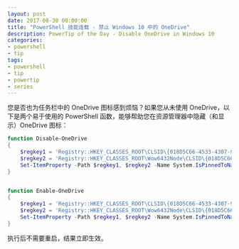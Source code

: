 ```yaml
---
layout: post
date: 2017-08-30 00:00:00
title: "PowerShell 技能连载 - 禁止 Windows 10 中的 OneDrive"
description: PowerTip of the Day - Disable OneDrive in Windows 10
categories:
- powershell
- tip
tags:
- powershell
- tip
- powertip
- series
---
```

您是否也为任务栏中的 OneDrive 图标感到烦恼？如果您从未使用 OneDrive，以下是两个易于使用的 PowerShell 函数，能够帮助您在资源管理器中隐藏（和显示）OneDrive 图标：

```powershell
function Disable-OneDrive
{
    $regkey1 = 'Registry::HKEY_CLASSES_ROOT\CLSID\{018D5C66-4533-4307-9B53-224DE2ED1FE6}'
    $regkey2 = 'Registry::HKEY_CLASSES_ROOT\Wow6432Node\CLSID\{018D5C66-4533-4307-9B53-224DE2ED1FE6}'
    Set-ItemProperty -Path $regkey1, $regkey2 -Name System.IsPinnedToNameSpaceTree -Value 0
}


function Enable-OneDrive
{
    $regkey1 = 'Registry::HKEY_CLASSES_ROOT\CLSID\{018D5C66-4533-4307-9B53-224DE2ED1FE6}'
    $regkey2 = 'Registry::HKEY_CLASSES_ROOT\Wow6432Node\CLSID\{018D5C66-4533-4307-9B53-224DE2ED1FE6}'
    Set-ItemProperty -Path $regkey1, $regkey2 -Name System.IsPinnedToNameSpaceTree -Value 1
}
```

执行后不需要重启，结果立即生效。

<!--本文国际来源：[Disable OneDrive in Windows 10](http://community.idera.com/powershell/powertips/b/tips/posts/disable-onedrive-in-windows-10)-->
